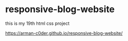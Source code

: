 # responsive-blog-website
this is my 19th html css project

 https://arman-c0der.github.io/responsive-blog-website/
